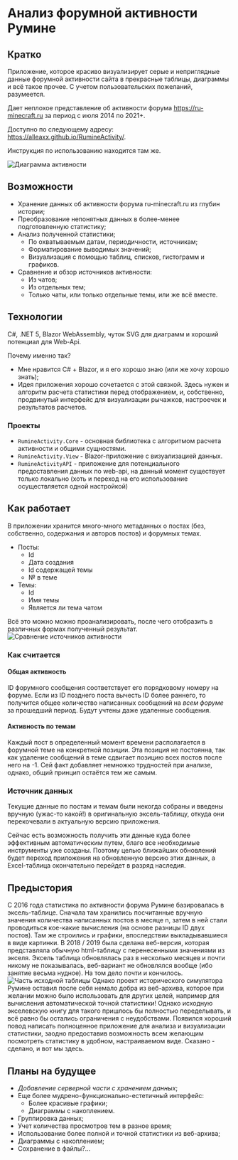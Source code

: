 ﻿# Анализ форумной активности Румине
## Кратко
Приложение, которое красиво визуализирует серые и неприглядные данные форумной активности сайта в прекрасные таблицы, диаграммы и всё такое прочее. С учетом пользовательских пожеланий, разумеется.

Дает неплохое представление об активности форума https://ru-minecraft.ru за период с июля 2014 по 2021+.

Доступно по следующему адресу: <https://alleaxx.github.io/RumineActivity/>.

Инструкция по использованию находится там же.

![Диаграмма активности](https://i.ibb.co/0DgbB44/Activity2.gif)

## Возможности
- Хранение данных об активности форума ru-minecraft.ru из глубин истории;
- Преобразование непонятных данных в более-менее подготовленную статистику;
- Анализ полученной статистики;
    - По охватываемым датам, периодичности, источникам;
    - Форматирование выводимых значений;
    - Визуализация с помощью таблиц, списков, гистограмм и графиков.
- Сравнение и обзор источников активности:
    - Из чатов;
    - Из отдельных тем;
    - Только чаты, или только отдельные темы, или же всё вместе.

## Технологии
C#, .NET 5, Blazor WebAssembly, чуток SVG для диаграмм и хороший потенциал для Web-Api.

Почему именно так?
- Мне нравится C# + Blazor, и я его хорошо знаю (или же хочу хорошо знать);
- Идея приложения хорошо сочетается с этой связкой. Здесь нужен и алгоритм расчета статистики перед отображением, и, собственно, продвинутый интерфейс для визуализации рычажков, настроечек и результатов расчетов.

### Проекты
- ```RumineActivity.Core``` - основная библиотека с алгоритмом расчета активности и общими сущностями.
- ```RumineActivity.View``` - Blazor-приложение с визуализацией данных.
- ```RumineActivityAPI``` - приложение для потенциального предоставления данных по web-api, на данный момент существует только локально (хоть и переход на его использование осуществляется одной настройкой)

## Как работает
В приложении хранится много-много метаданных о постах (без, собственно, содержания и авторов постов) и форумных темах.
- Посты:
    - Id
    - Дата создания
    - Id содержащей темы
    - № в теме
- Темы:
    - Id
    - Имя темы
    - Является ли тема чатом

Всё это можно можно проанализировать, после чего отобразить в различных формах полученный результат.
![Сравнение источников активности](https://i.ibb.co/JCBJySF/image.png)

### Как считается
#### Общая активность
ID форумного сообщения соответствует его порядковому номеру на форуме. Если из ID позднего поста вычесть ID более раннего, то получится общее количество написанных сообщений на *всем форуме* за прошедший период. Будут учтены даже удаленные сообщения.
#### Активность по темам
Каждый пост в определенный момент времени располагается в форумной теме на конкретной позиции. Эта позиция не постоянна, так как удаление сообщений в теме сдвигает позицию всех постов после него на -1. Сей факт добавляет немножко трудностей при анализе, однако, общий принцип остаётся тем же самым.
### Источник данных
Текущие данные по постам и темам были некогда собраны и введены вручную (ужас-то какой!) в оригинальную эксель-таблицу, откуда они перекочевали в актуальную версию приложения.

Сейчас есть возможность получить эти данные куда более эффективным автоматическим путем, благо все необходимые инструменты уже созданы. Поэтому целью ближайших обновлений будет переход приложения на обновленную версию этих данных, а Excel-таблица окончательно перейдет в разряд наследия. 

## Предыстория
С 2016 года статистика по активности форума Румине базировалась в эксель-таблице. Сначала там хранились посчитанные вручную значения количества написанных постов в месяце n, затем в ней стали проводиться кое-какие вычисления (на основе разницы ID двух постов). Там же строились и графики, впоследствии выкладывавшиеся в виде картинки. В 2018 / 2019 была сделана веб-версия, которая представляла обычную html-таблицу с перенесенными значениями из экселя. Эксель таблица обновлялась раз в несколько месяцев и почти никому не показывалась, веб-вариант не обновлялся вообще (ибо занятие весьма нудное). На том дело почти и кончилось.
![Часть исходной таблицы](https://i.ibb.co/NjD36kB/image.png)
Однако проект исторического симулятора Румине оставил после себя немало добра из веб-архива, которое при желании можно было использовать для других целей, например для вычисления автоматической точной статистики! Однако исходную экселевскую книгу для такого пришлось бы полностью переделывать, и всё равно бы остались ограничения с неудобствами. Появился хороший повод написать полноценное приложение для анализа и визуализации статистики, заодно предоставив возможность всем желающим посмотреть статистику в удобном, настраиваемом виде. Сказано - сделано, и вот мы здесь.

## Планы на будущее
- *Добавление серверной части с хранением данных*;
- Еще более мудрено-функционально-естетичный интерфейс:
    - Более красивые графики;
    - Диаграммы с накоплением.
- Группировка данных;
- Учет количества просмотров тем в разное время;
- Использование более полной и точной статистики из веб-архива;
- Диаграммы с накоплением;
- Сохранение в файлы?...
